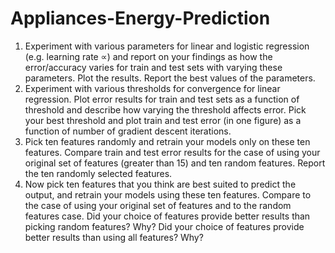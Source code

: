 # Appliances-Energy-Prediction
1. Experiment with various parameters for linear and logistic regression (e.g. learning rate ∝) and 
report on your findings as how the error/accuracy varies for train and test sets with varying these parameters. 
Plot the results. Report the best values of the parameters.
2. Experiment with various thresholds for convergence for linear regression. 
Plot error results for train and test sets as a function of threshold and describe how varying the threshold affects error. 
Pick your best threshold and plot train and test error (in one figure) as a function of number of gradient descent iterations.
3. Pick ten features randomly and retrain your models only on these ten features. 
Compare train and test error results for the case of using your original set of features (greater than 15) and ten random features. 
Report the ten randomly selected features.
4. Now pick ten features that you think are best suited to predict the output, and retrain your models using these ten features. 
Compare to the case of using your original set of features and to the random features case. 
Did your choice of features provide better results than picking random features? Why? 
Did your choice of features provide better results than using all features? Why?
